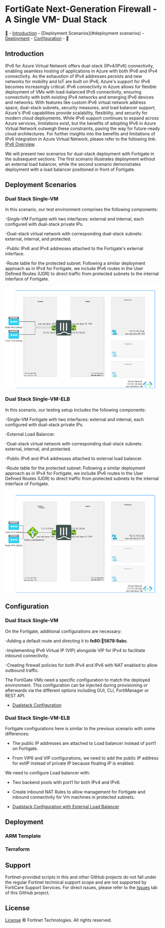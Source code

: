 # FortiGate Next-Generation Firewall - A Single VM- Dual Stack

:wave: - [Introduction](#introduction) - [Deployment Scenarios](#deployment scenarios) - [Deployment](#deployment) - [Configuration](#configuration) - :wave:

## Introduction

IPv6 for Azure Virtual Network offers dual-stack (IPv4/IPv6) connectivity, enabling seamless hosting of applications in Azure with both IPv6 and IPv4 connectivity.
As the exhaustion of IPv4 addresses persists and new networks for mobility and IoT are built on IPv6, Azure's support for IPv6 becomes increasingly critical.
IPv6 connectivity in Azure allows for flexible deployment of VMs with load-balanced IPv6 connectivity, ensuring connectivity with both existing IPv4 networks and emerging IPv6 devices and networks. 
With features like custom IPv6 virtual network address space, dual-stack subnets, security measures, and load balancer support, Azure's IPv6 capabilities provide scalability, flexibility, and security for modern cloud deployments. 
While IPv6 support continues to expand across Azure services, limitations exist, but the benefits of adopting IPv6 in Azure Virtual Network outweigh these constraints, paving the way for future-ready cloud architectures.
For further insights into the benefits and limitations of IPv6 integration in Azure Virtual Network, please refer to the following link: [IPv6 Overview](https://learn.microsoft.com/en-us/azure/virtual-network/ip-services/ipv6-overview).

We will present two scenarios for dual-stack deployment with Fortigate in the subsequent sections. The first scenario illustrates deployment without an external load balancer, while the second scenario demonstrates deployment with a load balancer positioned in front of Fortigate.

## Deployment Scenarios 

### Dual Stack Single-VM

In this scenario, our test environment comprises the following components:

-Single-VM Fortigate with two interfaces: external and internal, each configured with dual-stack private IPs.

-Dual-stack virtual network with corresponding dual-stack subnets: external, internal, and protected.

-Public IPv6 and IPv4 addresses attached to the Fortigate's external interface.

-Route table for the protected subnet: Following a similar deployment approach as in IPv4 for Fortigate, we include IPv6 routes in the User Defined Routes (UDR) to direct traffic from protected subnets to the internal interface of Fortigate.

![FGT-Single-VM-DualStack Design](images/fgt-single-vm-dualstack.png)


### Dual Stack Single-VM-ELB

In this scenario, our testing setup includes the following components:

-Single-VM Fortigate with two interfaces: external and internal, each configured with dual-stack private IPs.

-External Load Balancer.

-Dual-stack virtual network with corresponding dual-stack subnets: external, internal, and protected.

-Public IPv6 and IPv4 addresses attached to external load balancer.

-Route table for the protected subnet: Following a similar deployment approach as in IPv4 for Fortigate, we include IPv6 routes in the User Defined Routes (UDR) to direct traffic from protected subnets to the internal interface of Fortigate.

![FGT-Single-VM-DualStack-ELB Design](images/fgt-single-vm-dualstack-elb.png)


## Configuration

### Dual Stack Single-VM

On the Fortigate, additional configurations are necessary:

-Adding a default route and directing it to **fe80::1234:5678:9abc**.

-Implementing IPv6 Virtual IP (VIP) alongside VIP for IPv4 to facilitate inbound connectivity.

-Creating firewall policies for both IPv4 and IPv6 with NAT enabled to allow outbound traffic.


The FortiGate VMs need a specific configuration to match the deployed environment. This configuration can be injected during provisioning or afterwards via the different options including GUI, CLI, FortiManager or REST API.

- [Dualstack Configuration](doc/config-dualstack.md)

### Dual Stack Single-VM-ELB

Fortigate configurations here is similar to the previous scenario with some differences:

- The public IP addresses are attached to Load balancer instead of port1 on Fortigate.

- From VIP6 and VIP configurations, we need to add the public IP address for extIP instead of private IP because floating IP is enabled.

We need to configure Load balancer with:

- Two backend pools with port1 for both IPv4 and IPv6.

- Create inbound NAT Rules to allow management for Fortigate and inbound connectivity for Vm machines in protected subnets. 

- [Dualstack Configuration with External Load Balancer](doc/config-dualstack-elb.md)

## Deployment

### ARM Template

### Terraform 

## Support

Fortinet-provided scripts in this and other GitHub projects do not fall under the regular Fortinet technical support scope and are not supported by FortiCare Support Services.
For direct issues, please refer to the [Issues](https://github.com/40net-cloud/fortinet-azure-solutions/issues) tab of this GitHub project.

## License

[License](/../../blob/main/LICENSE) © Fortinet Technologies. All rights reserved.
